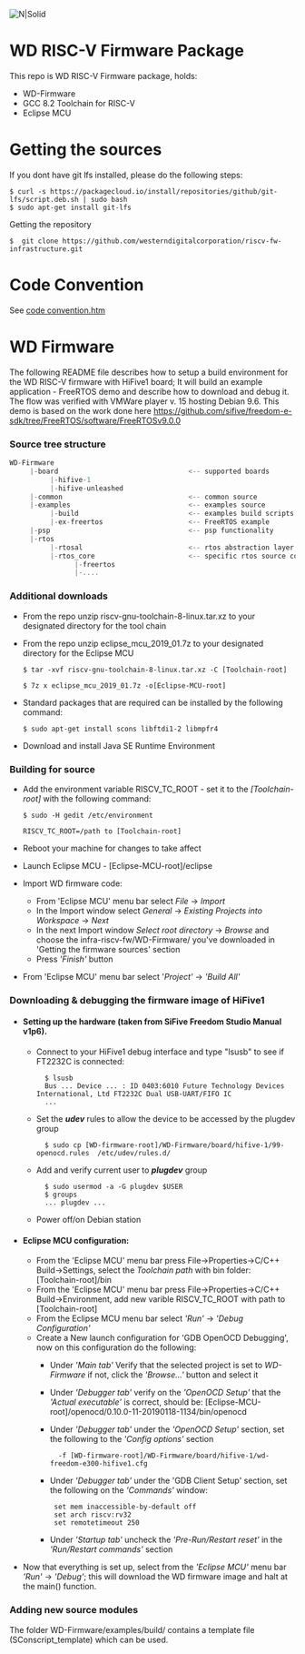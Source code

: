 [comment]: [![N|Solid](https://content.riscv.org/wp-content/uploads/2018/09/unnamed.png)](https://nodesource.com/products/nsolid)

![N|Solid](http://riscv.net/wp-content/uploads/2015/01/riscv-logo-retina.png)

# WD RISC-V Firmware Package 
This repo is WD RISC-V Firmware package, holds:

  - WD-Firmware
  - GCC 8.2 Toolchain for RISC-V
  - Eclipse MCU


# Getting the sources
  If you dont have git lfs installed, please do the following steps:
  
    $ curl -s https://packagecloud.io/install/repositories/github/git-lfs/script.deb.sh | sudo bash
    $ sudo apt-get install git-lfs
  
  Getting the repository 
    
    $  git clone https://github.com/westerndigitalcorporation/riscv-fw-infrastructure.git
  
[comment]:  [] (This repository uses submodules..... )
  
[comment]:  [] ($ git clone --recursiv https://bitbucket.wdc.com/scm/ctoriscvfwinfra/infra-riscv-fw.git)

# Code Convention 
See [code convention.htm](https://bitbucket.wdc.com/projects/CTORISCVFWINFRA/repos/infra-riscv-fw/browse)

# WD Firmware     

The following README file describes how to setup a build environment for the WD RISC-V firmware with HiFive1 board; It will build an example application - FreeRTOS demo and describe how to download and debug it. The flow was verified with VMWare player v. 15 hosting Debian 9.6. This demo is based on the work done here https://github.com/sifive/freedom-e-sdk/tree/FreeRTOS/software/FreeRTOSv9.0.0

### Source tree structure 
```javascript
WD-Firmware
     |-board                                <-- supported boards
          |-hifive-1                        
          |-hifive-unleashed
     |-common                               <-- common source
     |-examples                             <-- examples source 
          |-build                           <-- examples build scripts
          |-ex-freertos                     <-- FreeRTOS example
     |-psp                                  <-- psp functionality
     |-rtos
          |-rtosal                          <-- rtos abstraction layer
          |-rtos_core                       <-- specific rtos source code
                |-freertos
                |-....
```

### Additional downloads
- From the repo unzip riscv-gnu-toolchain-8-linux.tar.xz to your designated directory for the tool chain
- From the repo unzip eclipse_mcu_2019_01.7z to your designated directory for the Eclipse MCU

      $ tar -xvf riscv-gnu-toolchain-8-linux.tar.xz -C [Toolchain-root]

      $ 7z x eclipse_mcu_2019_01.7z -o[Eclipse-MCU-root]

- Standard packages that are required can be installed by the following command:

      $ sudo apt-get install scons libftdi1-2 libmpfr4
      
- Download and install Java SE Runtime Environment

### Building for source
- Add the environment variable RISCV_TC_ROOT - set it to the *[Toolchain-root]* with the following command:

      $ sudo -H gedit /etc/environment

      RISCV_TC_ROOT=/path to [Toolchain-root]
      
- Reboot your machine for changes to take affect
- Launch Eclipse MCU - [Eclipse-MCU-root]/eclipse
- Import WD firmware code:
	- From 'Eclipse MCU' menu bar select *File* -> *Import*
	- In the Import window select *General* -> *Existing Projects into Workspace* -> *Next*
	- In the next Import window *Select root directory* -> *Browse*  and choose the infra-riscv-fw/WD-Firmware/ you've downloaded in 'Getting the firmware sources' section
	- Press *'Finish'* button
- From 'Eclipse MCU' menu bar select '*Project'* -> *'Build All'*

### Downloading & debugging the firmware image of HiFive1
- #### Setting up the hardware (taken from SiFive Freedom Studio Manual v1p6).
	- Connect to your HiFive1 debug interface and type "lsusb" to see if FT2232C is connected:

            $ lsusb
            Bus ... Device ... : ID 0403:6010 Future Technology Devices International, Ltd FT2232C Dual USB-UART/FIFO IC
            ...
            
	- Set the ___udev___ rules to allow the device to be accessed by the plugdev group

            $ sudo cp [WD-firmware-root]/WD-Firmware/board/hifive-1/99-openocd.rules  /etc/udev/rules.d/
            
	- Add and verify current user to ___plugdev___ group

            $ sudo usermod -a -G plugdev $USER
            $ groups
            ... plugdev ...
	- Power off/on Debian station
    
- #### Eclipse MCU configuration:
	- From the 'Eclipse MCU' menu bar press File->Properties->C/C++ Build->Settings, select the *Toolchain path* with bin folder: [Toolchain-root]/bin
	- From the 'Eclipse MCU' menu bar press File->Properties->C/C++ Build->Environment, add new varible RISCV_TC_ROOT with path to [Toolchain-root]
    - From the Eclipse MCU menu bar select *'Run'* -> *'Debug Configuration'*
	- Create a New launch configuration for 'GDB OpenOCD Debugging', now on this configuration do the following:
        - Under *'Main tab'* Verify that the selected project is set to *WD-Firmware* if not, click the *'Browse...'* button and select it
        - Under *'Debugger tab'* verify on the *'OpenOCD Setup'* that the *'Actual executable'* is correct, should be: [Eclipse-MCU-root]/openocd/0.10.0-11-20190118-1134/bin/openocd
	    - Under *'Debugger tab'* under the *'OpenOCD Setup'* section, set the following to the *'Config options'* section 

                -f [WD-firmware-root]/WD-Firmware/board/hifive-1/wd-freedom-e300-hifive1.cfg 
            
    	 - Under *'Debugger tab'* under the 'GDB Client Setup' section, set the following on the *'Commands'* window:

                set mem inaccessible-by-default off
                set arch riscv:rv32
                set remotetimeout 250             
            
	    - Under *'Startup tab'* uncheck the *'Pre-Run/Restart reset'* in the *'Run/Restart commands'* section
    
- Now that everything is set up, select from the *'Eclipse MCU'* menu bar *'Run'* -> *'Debug'*; this will download the WD firmware image and halt at the main() function.

### Adding new source modules

The folder WD-Firmware/examples/build/ contains a template file (SConscript_template) which can be used.
